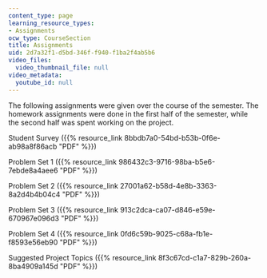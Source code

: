```yaml
---
content_type: page
learning_resource_types:
- Assignments
ocw_type: CourseSection
title: Assignments
uid: 2d7a32f1-d5bd-346f-f940-f1ba2f4ab5b6
video_files:
  video_thumbnail_file: null
video_metadata:
  youtube_id: null
---
```


The following assignments were given over the course of the semester. The homework assignments were done in the first half of the semester, while the second half was spent working on the project.

Student Survey ({{% resource_link 8bbdb7a0-54bd-b53b-0f6e-ab98a8f86acb "PDF" %}})

Problem Set 1 ({{% resource_link 986432c3-9716-98ba-b5e6-7ebde8a4aee6 "PDF" %}})

Problem Set 2 ({{% resource_link 27001a62-b58d-4e8b-3363-8a2d4b4b04c4 "PDF" %}})

Problem Set 3 ({{% resource_link 913c2dca-ca07-d846-e59e-670967e096d3 "PDF" %}})

Problem Set 4 ({{% resource_link 0fd6c59b-9025-c68a-fb1e-f8593e56eb90 "PDF" %}})

Suggested Project Topics ({{% resource_link 8f3c67cd-c1a7-829b-260a-8ba4909a145d "PDF" %}})